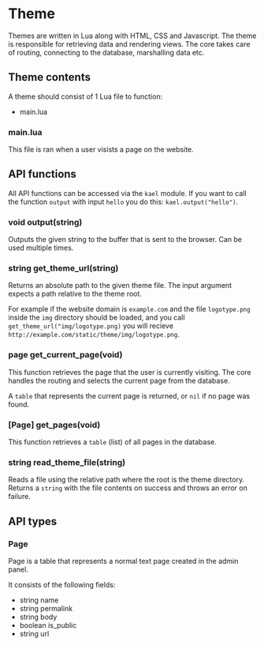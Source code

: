 # Theme

Themes are written in Lua along with HTML, CSS and Javascript. The theme is
responsible for retrieving data and rendering views. The core takes care of
routing, connecting to the database, marshalling data etc.

## Theme contents

A theme should consist of 1 Lua file to function:

 - main.lua

### main.lua

This file is ran when a user visists a page on the website.

## API functions

All API functions can be accessed via the `kael` module. If you want to
call the function `output` with input `hello` you do this:
`kael.output("hello")`.

### void output(string)

Outputs the given string to the buffer that is sent to the browser.
Can be used multiple times.

### string get_theme_url(string)

Returns an absolute path to the given theme file. The input argument expects
a path relative to the theme root.

For example if the website domain is `example.com` and the file `logotype.png`
inside the `img` directory should be loaded, and you call
`get_theme_url("img/logotype.png)` you will recieve
`http://example.com/static/theme/img/logotype.png`.

### page get_current_page(void)

This function retrieves the page that the user is currently visiting. The core
handles the routing and selects the current page from the database.

A `table` that represents the current page is returned, or `nil` if no page was
found.

### [Page] get_pages(void)

This function retrieves a `table` (list) of all pages in the database.

### string read_theme_file(string)

Reads a file using the relative path where the root is the theme directory.
Returns a `string` with the file contents on success and throws an error on
failure.

## API types

### Page

Page is a table that represents a normal text page created in the admin panel.

It consists of the following fields:

 - string name
 - string permalink
 - string body
 - boolean is_public
 - string url
